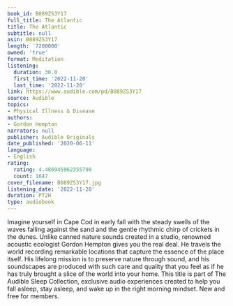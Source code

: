 ```yaml
---
book_id: B089ZS3Y17
full_title: The Atlantic
title: The Atlantic
subtitle: null
asin: B089ZS3Y17
length: '7200000'
owned: 'true'
format: Meditation
listening:
  duration: 30.0
  first_time: '2022-11-20'
  last_time: '2022-11-20'
link: https://www.audible.com/pd/B089ZS3Y17
source: Audible
topics:
- Physical Illness & Disease
authors:
- Gordon Hempton
narrators: null
publisher: Audible Originals
date_published: '2020-06-11'
language:
- English
rating:
  rating: 4.486945962355798
  count: 1647
cover_filename: B089ZS3Y17.jpg
listening_date: '2022-11-20'
duration: PT2H
type: audiobook
---
```

Imagine yourself in Cape Cod in early fall with the steady swells of the waves falling against the sand and the gentle rhythmic chirp of crickets in the dunes.
Unlike canned nature sounds created in a studio, renowned acoustic ecologist Gordon Hempton gives you the real deal. He travels the world recording remarkable locations that capture the essence of the place itself. His lifelong mission is to preserve nature through sound, and his soundscapes are produced with such care and quality that you feel as if he has truly brought a slice of the world into your home.
This title is part of The Audible Sleep Collection, exclusive audio experiences created to help you fall asleep, stay asleep, and wake up in the right morning mindset. New and free for members.
